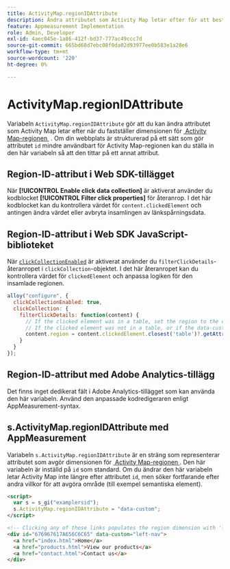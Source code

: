 ```yaml
---
title: ActivityMap.regionIDAttribute
description: Ändra attributet som Activity Map letar efter för att bestämma regionen.
feature: Appmeasurement Implementation
role: Admin, Developer
exl-id: 4aec045e-1a86-412f-bd37-777ac49ccc7d
source-git-commit: 665bd68d7ebc08f0da02d93977ee0b583e1a28e6
workflow-type: tm+mt
source-wordcount: '220'
ht-degree: 0%

---
```


# ActivityMap.regionIDAttribute

Variabeln `ActivityMap.regionIDAttribute` gör att du kan ändra attributet som Activity Map letar efter när du fastställer dimensionen för [&#x200B; Activity Map-regionen &#x200B;](/help/components/dimensions/activity-map-region.md) . Om din webbplats är strukturerad på ett sätt som gör attributet `id` mindre användbart för Activity Map-regionen kan du ställa in den här variabeln så att den tittar på ett annat attribut.

## Region-ID-attribut i Web SDK-tillägget

När **[!UICONTROL Enable click data collection]** är aktiverat använder du kodblocket **[!UICONTROL Filter click properties]** för återanrop. I det här kodblocket kan du kontrollera värdet för `content.clickedElement` och antingen ändra värdet eller avbryta insamlingen av länkspårningsdata.

## Region-ID-attribut i Web SDK JavaScript-biblioteket

När [`clickCollectionEnabled`](https://experienceleague.adobe.com/sv/docs/experience-platform/web-sdk/commands/configure/clickcollectionenabled) är aktiverat använder du `filterClickDetails`-återanropet i `clickCollection`-objektet. I det här återanropet kan du kontrollera värdet för `clickedElement` och anpassa logiken för den insamlade regionen.

```js
alloy("configure", {
  clickCollectionEnabled: true,
  clickCollection: {
    filterClickDetails: function(content) {
      // If the clicked element was in a table, set the region to the contents of the data-custom attribute
      // If the clicked element was not in a table, or if the data-custom attribute doesn't exist, leave region as-is
      content.region = content.clickedElement.closest('table')?.getAttribute('data-custom') || content.region;
    }
  }
});
```

## Region-ID-attribut med Adobe Analytics-tillägg

Det finns inget dedikerat fält i Adobe Analytics-tillägget som kan använda den här variabeln. Använd den anpassade kodredigeraren enligt AppMeasurement-syntax.

## s.ActivityMap.regionIDAttribute med AppMeasurement

Variabeln `s.ActivityMap.regionIDAttribute` är en sträng som representerar attributet som avgör dimensionen för [&#x200B; Activity Map-regionen &#x200B;](/help/components/dimensions/activity-map-region.md). Den här variabeln är inställd på `id` som standard. Om du ändrar den här variabeln letar Activity Map inte längre efter attributet `id`, men söker fortfarande efter andra villkor för att avgöra område (till exempel semantiska element).

```html
<script>
  var s = s_gi("examplersid");
  s.ActivityMap.regionIDAttribute = "data-custom";
</script>

<!-- Clicking any of these links populates the region dimension with 'left-nav' -->
<div id="676967617A656C6C65" data-custom="left-nav">
  <a href="index.html">Home</a>
  <a href="products.html">View our products</a>
  <a href="contact.html">Contact us</a>
</div>
```
